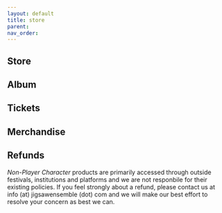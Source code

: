 ```yaml
---
layout: default
title: store
parent: 
nav_order: 
---
```


## Store

## Album

## Tickets

## Merchandise

## Refunds
*Non-Player Character* products are primarily accessed through outside festivals, institutions and platforms and we are not responbile for their existing policies. If you feel strongly about a refund, please contact us at info (at) jigsawensemble (dot) com and we will make our best effort to resolve your concern as best we can.
